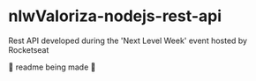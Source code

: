 # nlwValoriza-nodejs-rest-api
  Rest API developed during the 'Next Level Week' event hosted by Rocketseat


🚧 readme being made 🚧
